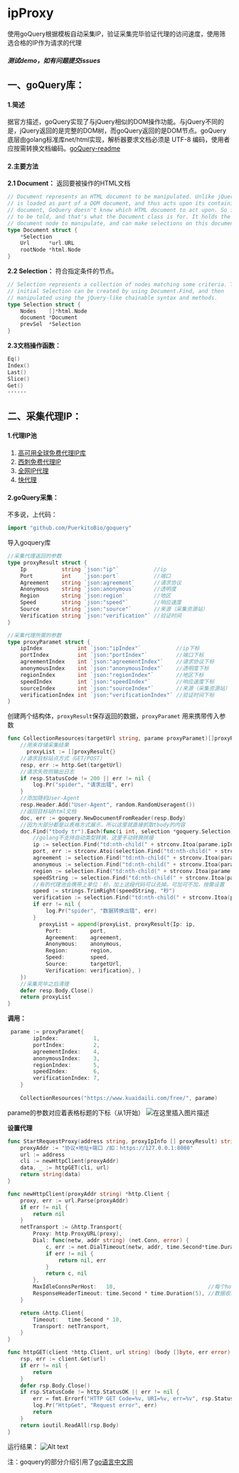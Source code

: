 # ipProxy
使用goQuery根据模板自动采集IP，验证采集完毕验证代理的访问速度，使用筛选合格的IP作为请求的代理
 
 ##### 测试demo，如有问题提交issues
 
## 一、goQuery库：

#### **1.简述**
据官方描述，goQuery实现了与jQuery相似的DOM操作功能。与jQuery不同的是，jQuery返回的是完整的DOM树，而goQuery返回的是DOM节点。goQuery底层由golang标准库net/html实现，解析器要求文档必须是 UTF-8 编码，使用者应按需转换文档编码。[goQuery-readme](https://github.com/PuerkitoBio/goquery/blob/master/README.md)
#### **2.主要方法**
**2.1 Document：** 返回要被操作的HTML文档

```go
// Document represents an HTML document to be manipulated. Unlike jQuery, which
// is loaded as part of a DOM document, and thus acts upon its containing
// document, GoQuery doesn't know which HTML document to act upon. So it needs
// to be told, and that's what the Document class is for. It holds the root
// document node to manipulate, and can make selections on this document.
type Document struct {
	*Selection
	Url      *url.URL
	rootNode *html.Node
}
```
**2.2 Selection：** 符合指定条件的节点。
```go
// Selection represents a collection of nodes matching some criteria. The
// initial Selection can be created by using Document.Find, and then
// manipulated using the jQuery-like chainable syntax and methods.
type Selection struct {
	Nodes    []*html.Node
	document *Document
	prevSel  *Selection
}
```
**2.3文档操作函数：** 

```go
Eq()
Index()
Last()
Slice()
Get()
······
```
## 二、采集代理IP：
#### **1.代理IP池**
 1. [高可用全球免费代理IP库](https://ip.jiangxianli.com/)
 2. [西刺免费代理IP](https://www.xicidaili.com/nn)
 3. [全网IP代理](http://www.goubanjia.com/)
 4.  [快代理](https://www.kuaidaili.com/free/)
#### **2.goQuery采集：**
不多说，上代码：

```go
import "github.com/PuerkitoBio/goquery"
```
导入goquery库
```go
//采集代理返回的参数
type proxyResult struct {
	Ip           string `json:"ip"`           //ip
	Port         int    `json:port`           //端口
	Agreement    string `json:agreement`      //请求协议
	Anonymous    string `json:anonymous`      //透明度
	Region       string `json:region`         //地区
	Speed        string `json:"speed"`        //响应速度
	Source       string `json:"source"`       //来源（采集资源站）
	Verification string `json:"verification"` //验证时间
}

//采集代理所需的参数
type proxyParamet struct {
	ipIndex           int `json:"ipIndex"`           //ip下标
	portIndex         int `json:"portIndex"`         //端口下标
	agreementIndex    int `json:"agreementIndex"`    //请求协议下标
	anonymousIndex    int `json:"anonymousIndex"`    //透明度下标
	regionIndex       int `json:"regionIndex"`       //地区下标
	speedIndex        int `json:"speedIndex"`        //响应速度下标
	sourceIndex       int `json:"sourceIndex"`       //来源（采集资源站）下标
	verificationIndex int `json:"verificationIndex"` //验证时间下标
}
```
创建两个结构体，`proxyResult`保存返回的数据，`proxyParamet` 用来携带传入参数
```go
func CollectionResources(targetUrl string, parame proxyParamet)[]proxyResult  {
	//用来存储采集结果
	  proxyList := []proxyResult{}
	//请求目标站点方式（GET/POST）
    resp, err := http.Get(targetUrl)
    //请求失败则输出日志
    if resp.StatusCode != 200 || err != nil {
        log.Pr("spider", "请求出错", err)
    }
    //添加随机User-Agent
    resp.Header.Add("User-Agent", random.RandomUseragent())
    //返回目标站html文档
    doc, err := goquery.NewDocumentFromReader(resp.Body)
    //因为大部分都是以表格方式展示，所以这里就直接抓取tbody的内容
    doc.Find("tbody tr").Each(func(i int, selection *goquery.Selection) {
    	//golang不支持自动类型转换，这里手动转换拼接
        ip := selection.Find("td:nth-child(" + strconv.Itoa(parame.ipIndex) + ")").Text()
        port, err := strconv.Atoi(selection.Find("td:nth-child(" + strconv.Itoa(parame.portIndex) + ")").Text())
        agreement := selection.Find("td:nth-child(" + strconv.Itoa(parame.agreementIndex) + ")").Text()
        anonymous := selection.Find("td:nth-child(" + strconv.Itoa(parame.anonymousIndex) + ")").Text()
        region := selection.Find("td:nth-child(" + strconv.Itoa(parame.regionIndex) + ")").Text()
        speedString := selection.Find("td:nth-child(" + strconv.Itoa(parame.speedIndex) + ")").Text()
        //有的代理池会携带上单位：秒，加上这段代码可以去掉。可加可不加，按需设置
        speed := strings.TrimRight(speedString, "秒")
        verification := selection.Find("td:nth-child(" + strconv.Itoa(parame.verificationIndex) + ")").Text()
        if err != nil {
            log.Pr("spider", "数据转换出错", err)
        }
		  proxyList = append(proxyList, proxyResult{Ip: ip,
            Port:         port,
            Agreement:    agreement,
            Anonymous:    anonymous,
            Region:       region,
            Speed:        speed,
            Source:       targetUrl,
            Verification: verification}, )
    })
    //采集完毕之后清理
    defer resp.Body.Close()
    return proxyList 
}
```
**调用：**

```go
 parame := proxyParamet{
        ipIndex:           1,
        portIndex:         2,
        agreementIndex:    4,
        anonymousIndex:    3,
        regionIndex:       5,
        speedIndex:        6,
        verificationIndex: 7,
    }
    
	CollectionResources("https://www.kuaidaili.com/free/", parame)
```
parame的参数对应着表格标题的下标（从1开始）
![在这里插入图片描述](https://img-blog.csdnimg.cn/20200406180759810.png)

**设置代理**

```go
func StartRequestProxy(address string, proxyIpInfo [] proxyResult) string {
	proxyAddr := "协议+地址+端口 /如：https://127.0.0.1:8080"
	url := address
	cli := newHttpClient(proxyAddr)
	data, _ := httpGET(cli, url)
	return string(data)
}

func newHttpClient(proxyAddr string) *http.Client {
	proxy, err := url.Parse(proxyAddr)
	if err != nil {
		return nil
	}
	netTransport := &http.Transport{
		Proxy: http.ProxyURL(proxy),
		Dial: func(netw, addr string) (net.Conn, error) {
			c, err := net.DialTimeout(netw, addr, time.Second*time.Duration(10))
			if err != nil {
				return nil, err
			}
			return c, nil
		},
		MaxIdleConnsPerHost:   10,                             //每个host最大空闲连接
		ResponseHeaderTimeout: time.Second * time.Duration(5), //数据收发5秒超时
	}

	return &http.Client{
		Timeout:   time.Second * 10,
		Transport: netTransport,
	}
}

func httpGET(client *http.Client, url string) (body []byte, err error) {
	rsp, err := client.Get(url)
	if err != nil {
		return
	}
	defer rsp.Body.Close()
	if rsp.StatusCode != http.StatusOK || err != nil {
		err = fmt.Errorf("HTTP GET Code=%v, URI=%v, err=%v", rsp.StatusCode, url, err)
		log.Pr("HttpGet", "Request error", err)
		return
	}
	return ioutil.ReadAll(rsp.Body)
}
```
运行结果：
 ![Alt text](https://raw.githubusercontent.com/yqcs/ipProxy/master/describePictures/all.png)

 
注：goquery的部分介绍引用了[go语言中文网](http://blog.studygolang.com/2015/04/go-jquery-goquery/)
